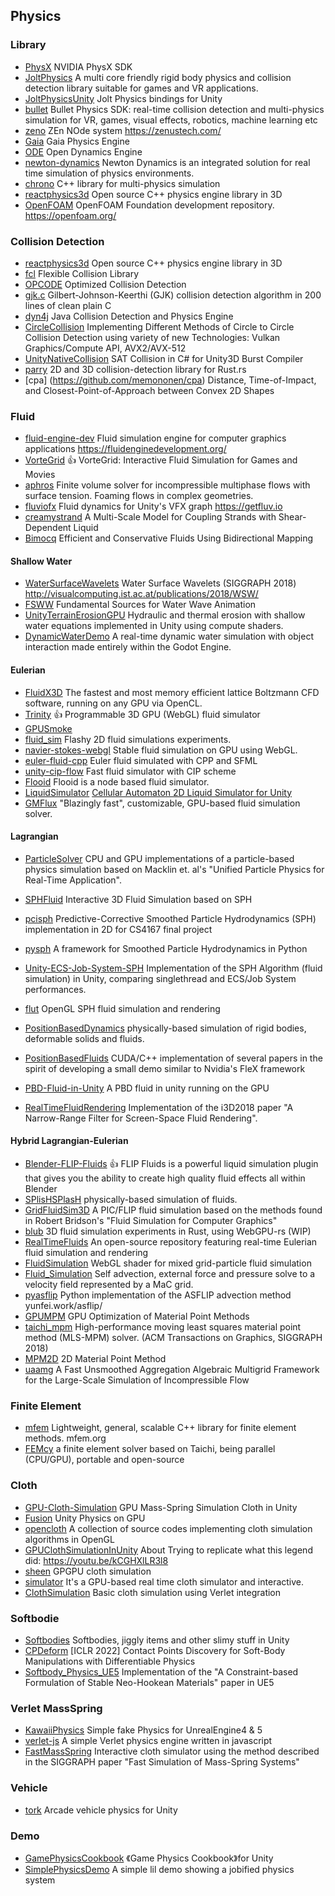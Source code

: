 ## Physics
### Library
* [PhysX](https://github.com/NVIDIA-Omniverse/PhysX) NVIDIA PhysX SDK
* [JoltPhysics](https://github.com/jrouwe/JoltPhysics) A multi core friendly rigid body physics and collision detection library suitable for games and VR applications.
* [JoltPhysicsUnity](https://github.com/seep/JoltPhysicsUnity) Jolt Physics bindings for Unity
* [bullet](https://github.com/bulletphysics/bullet3) Bullet Physics SDK: real-time collision detection and multi-physics simulation for VR, games, visual effects, robotics, machine learning etc
* [zeno](https://github.com/zenustech/zeno) ZEn NOde system https://zenustech.com/
* [Gaia](https://github.com/AnkaChan/Gaia) Gaia Physics Engine
* [ODE](https://www.ode.org/) Open Dynamics Engine
* [newton-dynamics](https://github.com/MADEAPPS/newton-dynamics/) Newton Dynamics is an integrated solution for real time simulation of physics environments.
* [chrono](https://github.com/projectchrono/chrono) C++ library for multi-physics simulation
* [reactphysics3d](https://github.com/DanielChappuis/reactphysics3d) Open source C++ physics engine library in 3D
* [OpenFOAM](https://github.com/OpenFOAM/OpenFOAM-dev) OpenFOAM Foundation development repository. https://openfoam.org/  

### Collision Detection
* [reactphysics3d](https://github.com/DanielChappuis/reactphysics3d) Open source C++ physics engine library in 3D
* [fcl](https://github.com/flexible-collision-library/fcl) Flexible Collision Library 
* [OPCODE](https://github.com/nitrocaster/OPCODE) Optimized Collision Detection
* [gjk.c](https://github.com/kroitor/gjk.c) Gilbert-Johnson-Keerthi (GJK) collision detection algorithm in 200 lines of clean plain C
* [dyn4j](https://github.com/wnbittle/dyn4j) Java Collision Detection and Physics Engine
* [CircleCollision](https://github.com/Erfan-Ahmadi/CircleCollision) Implementing Different Methods of Circle to Circle Collision Detection using variety of new Technologies: Vulkan Graphics/Compute API, AVX2/AVX-512
* [UnityNativeCollision](https://github.com/jeffvella/UnityNativeCollision) SAT Collision in C# for Unity3D Burst Compiler
* [parry](https://github.com/dimforge/parry) 2D and 3D collision-detection library for Rust.rs
* [cpa] (https://github.com/memononen/cpa) Distance, Time-of-Impact, and Closest-Point-of-Approach between Convex 2D Shapes

### Fluid
* [fluid-engine-dev](https://github.com/doyubkim/fluid-engine-dev)  Fluid simulation engine for computer graphics applications https://fluidenginedevelopment.org/
* [VorteGrid](https://github.com/mijagourlay/VorteGrid) :thumbsup:  VorteGrid: Interactive Fluid Simulation for Games and Movies
* [aphros](https://github.com/cselab/aphros) Finite volume solver for incompressible multiphase flows with surface tension. Foaming flows in complex geometries.
* [fluviofx](https://github.com/fluviofx/fluviofx) Fluid dynamics for Unity's VFX graph https://getfluv.io
* [creamystrand](https://github.com/nepluno/creamystrand) A Multi-Scale Model for Coupling Strands with Shear-Dependent Liquid
* [Bimocq](https://github.com/ziyinq/Bimocq) Efficient and Conservative Fluids Using Bidirectional Mapping

#### Shallow Water

* [WaterSurfaceWavelets](https://github.com/lecopivo/WaterSurfaceWavelets) Water Surface Wavelets (SIGGRAPH 2018) http://visualcomputing.ist.ac.at/publications/2018/WSW/
* [FSWW](https://github.com/schreckc/FSWW) Fundamental Sources for Water Wave Animation
* [UnityTerrainErosionGPU](https://github.com/bshishov/UnityTerrainErosionGPU) Hydraulic and thermal erosion with shallow water equations implemented in Unity using compute shaders.
* [DynamicWaterDemo](https://github.com/CaptainProton42/DynamicWaterDemo) A real-time dynamic water simulation with object interaction made entirely within the Godot Engine.

#### Eulerian
* [FluidX3D](https://github.com/ProjectPhysX/FluidX3D) The fastest and most memory efficient lattice Boltzmann CFD software, running on any GPU via OpenCL.
* [Trinity](https://github.com/portsmouth/Trinity) :thumbsup:  Programmable 3D GPU (WebGL) fluid simulator
* [GPUSmoke](https://github.com/michal1000w/GPUSmoke)
* [fluid_sim](https://github.com/Erkaman/fluid_sim) Flashy 2D fluid simulations experiments.
* [navier-stokes-webgl](https://github.com/piellardj/navier-stokes-webgl) Stable fluid simulation on GPU using WebGL.
* [euler-fluid-cpp](https://github.com/Driema/euler-fluid-cpp) Euler fluid simulated with CPP and SFML
* [unity-cip-flow](https://github.com/komietty/unity-cip-flow) Fast fluid simulator with CIP scheme
* [Flooid](https://github.com/CedricGuillemet/Flooid) Flooid is a node based fluid simulator.
* [LiquidSimulator](https://github.com/jongallant/LiquidSimulator)  [Cellular Automaton 2D Liquid Simulator for Unity](http://www.jgallant.com/2d-liquid-simulator-with-cellular-automaton-in-unity/)
* [GMFlux](https://github.com/Fanatrick/GMFlux) "Blazingly fast", customizable, GPU-based fluid simulation solver.

#### Lagrangian
* [ParticleSolver](https://github.com/ebirenbaum/ParticleSolver) CPU and GPU implementations of a particle-based physics simulation based on Macklin et. al's "Unified Particle Physics for Real-Time Application".
* [SPHFluid](https://github.com/MangoSister/SPHFluid) Interactive 3D Fluid Simulation based on SPH
* [pcisph](https://github.com/cerrno/pcisph) Predictive-Corrective Smoothed Particle Hydrodynamics (SPH) implementation in 2D for CS4167 final project
* [pysph](https://github.com/pypr/pysph) A framework for Smoothed Particle Hydrodynamics in Python
* [Unity-ECS-Job-System-SPH](https://github.com/leonardo-montes/Unity-ECS-Job-System-SPH) Implementation of the SPH Algorithm (fluid simulation) in Unity, comparing singlethread and ECS/Job System performances.
* [flut](https://github.com/pablode/flut) OpenGL SPH fluid simulation and rendering

* [PositionBasedDynamics](https://github.com/InteractiveComputerGraphics/PositionBasedDynamics) physically-based simulation of rigid bodies, deformable solids and fluids.
* [PositionBasedFluids](https://github.com/JAGJ10/PositionBasedFluids) CUDA/C++ implementation of several papers in the spirit of developing a small demo similar to Nvidia's FleX framework
* [PBD-Fluid-in-Unity](https://github.com/Scrawk/PBD-Fluid-in-Unity) A PBD fluid in unity running on the GPU
* [RealTimeFluidRendering](https://github.com/ttnghia/RealTimeFluidRendering) Implementation of the i3D2018 paper "A Narrow-Range Filter for Screen-Space Fluid Rendering". 

#### Hybrid Lagrangian-Eulerian
* [Blender-FLIP-Fluids](https://github.com/rlguy/Blender-FLIP-Fluids) :thumbsup:  FLIP Fluids is a powerful liquid simulation plugin that gives you the ability to create high quality fluid effects all within Blender
* [SPlisHSPlasH](https://github.com/InteractiveComputerGraphics/SPlisHSPlasH) physically-based simulation of fluids.
* [GridFluidSim3D](https://github.com/rlguy/GridFluidSim3D) A PIC/FLIP fluid simulation based on the methods found in Robert Bridson's "Fluid Simulation for Computer Graphics"
* [blub](https://github.com/Wumpf/blub) 3D fluid simulation experiments in Rust, using WebGPU-rs (WIP)
* [RealTimeFluids](https://github.com/IshanRanade/RealTimeFluids) An open-source repository featuring real-time Eulerian fluid simulation and rendering 
* [FluidSimulation](https://github.com/amandaghassaei/FluidSimulation) WebGL shader for mixed grid-particle fluid simulation
* [Fluid_Simulation](https://github.com/kbladin/Fluid_Simulation) Self advection, external force and pressure solve to a velocity field represented by a MaC grid.
* [pyasflip](https://github.com/nepluno/pyasflip) Python implementation of the ASFLIP advection method yunfei.work/asflip/
* [GPUMPM](https://github.com/kuiwuchn/GPUMPM) GPU Optimization of Material Point Methods
* [taichi_mpm](https://github.com/yuanming-hu/taichi_mpm) High-performance moving least squares material point method (MLS-MPM) solver. (ACM Transactions on Graphics, SIGGRAPH 2018)
* [MPM2D](https://github.com/Elias-Gu/MPM2D) 2D Material Point Method
* [uaamg](https://github.com/kaust-csg-uaamg/uaamg) A Fast Unsmoothed Aggregation Algebraic Multigrid Framework for the Large-Scale Simulation of Incompressible Flow

### Finite Element
* [mfem](https://github.com/mfem/mfem) Lightweight, general, scalable C++ library for finite element methods.  mfem.org  
* [FEMcy](https://github.com/mo-hanxuan/FEMcy) a finite element solver based on Taichi, being parallel (CPU/GPU), portable and open-source

### Cloth
* [GPU-Cloth-Simulation](https://github.com/JUSTIVE/GPU-Cloth-Simulation)  GPU Mass-Spring Simulation Cloth in Unity
* [Fusion](https://github.com/Ninjajie/Fusion) Unity Physics on GPU
* [opencloth](https://github.com/mmmovania/opencloth) A collection of source codes implementing cloth simulation algorithms in OpenGL 
* [GPUClothSimulationInUnity](https://github.com/voxell-tech/GPUClothSimulationInUnity) About Trying to replicate what this legend did: https://youtu.be/kCGHXlLR3l8
* [sheen](https://github.com/sciecode/sheen) GPGPU cloth simulation
* [simulator](https://github.com/sutongkui/simulator) It's a GPU-based real time cloth simulator and interactive.
* [ClothSimulation](https://github.com/johnBuffer/ClothSimulation) Basic cloth simulation using Verlet integration

### Softbodie
* [Softbodies](https://github.com/Ideefixze/Softbodies) Softbodies, jiggly items and other slimy stuff in Unity
* [CPDeform](https://github.com/lester0866/CPDeform) [ICLR 2022] Contact Points Discovery for Soft-Body Manipulations with Differentiable Physics
* [Softbody_Physics_UE5](https://github.com/asaia/Softbody_Physics_UE5) Implementation of the "A Constraint-based Formulation of Stable Neo-Hookean Materials" paper in UE5

### Verlet MassSpring
* [KawaiiPhysics](https://github.com/pafuhana1213/KawaiiPhysics) Simple fake Physics for UnrealEngine4 & 5
* [verlet-js](https://github.com/subprotocol/verlet-js) A simple Verlet physics engine written in javascript
* [FastMassSpring](https://github.com/sam007961/FastMassSpring) Interactive cloth simulator using the method described in the SIGGRAPH paper "Fast Simulation of Mass-Spring Systems"

### Vehicle
* [tork](https://github.com/adrenak/tork) Arcade vehicle physics for Unity

### Demo
* [GamePhysicsCookbook](https://github.com/gszauer/GamePhysicsCookbook) 《Game Physics Cookbook》for Unity
* [SimplePhysicsDemo](https://github.com/LotteMakesStuff/SimplePhysicsDemo) A simple lil demo showing a jobified physics system

